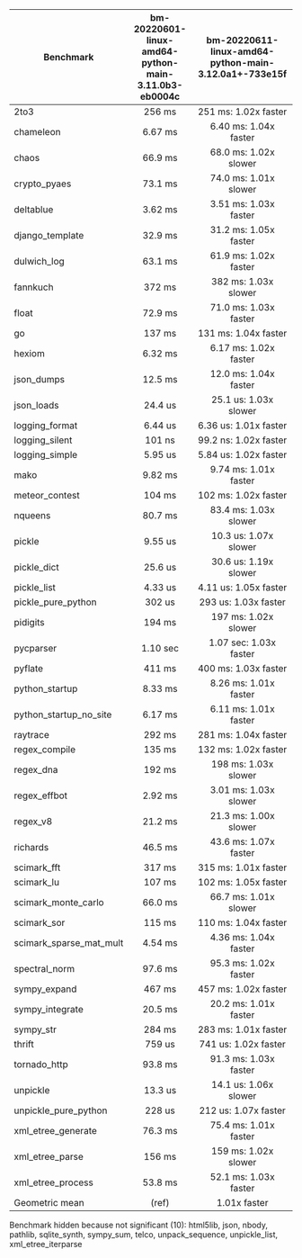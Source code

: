 | Benchmark               | bm-20220601-linux-amd64-python-main-3.11.0b3-eb0004c | bm-20220611-linux-amd64-python-main-3.12.0a1+-733e15f |
|-------------------------|:----------------------------------------------------:|:-----------------------------------------------------:|
| 2to3                    | 256 ms                                               | 251 ms: 1.02x faster                                  |
| chameleon               | 6.67 ms                                              | 6.40 ms: 1.04x faster                                 |
| chaos                   | 66.9 ms                                              | 68.0 ms: 1.02x slower                                 |
| crypto_pyaes            | 73.1 ms                                              | 74.0 ms: 1.01x slower                                 |
| deltablue               | 3.62 ms                                              | 3.51 ms: 1.03x faster                                 |
| django_template         | 32.9 ms                                              | 31.2 ms: 1.05x faster                                 |
| dulwich_log             | 63.1 ms                                              | 61.9 ms: 1.02x faster                                 |
| fannkuch                | 372 ms                                               | 382 ms: 1.03x slower                                  |
| float                   | 72.9 ms                                              | 71.0 ms: 1.03x faster                                 |
| go                      | 137 ms                                               | 131 ms: 1.04x faster                                  |
| hexiom                  | 6.32 ms                                              | 6.17 ms: 1.02x faster                                 |
| json_dumps              | 12.5 ms                                              | 12.0 ms: 1.04x faster                                 |
| json_loads              | 24.4 us                                              | 25.1 us: 1.03x slower                                 |
| logging_format          | 6.44 us                                              | 6.36 us: 1.01x faster                                 |
| logging_silent          | 101 ns                                               | 99.2 ns: 1.02x faster                                 |
| logging_simple          | 5.95 us                                              | 5.84 us: 1.02x faster                                 |
| mako                    | 9.82 ms                                              | 9.74 ms: 1.01x faster                                 |
| meteor_contest          | 104 ms                                               | 102 ms: 1.02x faster                                  |
| nqueens                 | 80.7 ms                                              | 83.4 ms: 1.03x slower                                 |
| pickle                  | 9.55 us                                              | 10.3 us: 1.07x slower                                 |
| pickle_dict             | 25.6 us                                              | 30.6 us: 1.19x slower                                 |
| pickle_list             | 4.33 us                                              | 4.11 us: 1.05x faster                                 |
| pickle_pure_python      | 302 us                                               | 293 us: 1.03x faster                                  |
| pidigits                | 194 ms                                               | 197 ms: 1.02x slower                                  |
| pycparser               | 1.10 sec                                             | 1.07 sec: 1.03x faster                                |
| pyflate                 | 411 ms                                               | 400 ms: 1.03x faster                                  |
| python_startup          | 8.33 ms                                              | 8.26 ms: 1.01x faster                                 |
| python_startup_no_site  | 6.17 ms                                              | 6.11 ms: 1.01x faster                                 |
| raytrace                | 292 ms                                               | 281 ms: 1.04x faster                                  |
| regex_compile           | 135 ms                                               | 132 ms: 1.02x faster                                  |
| regex_dna               | 192 ms                                               | 198 ms: 1.03x slower                                  |
| regex_effbot            | 2.92 ms                                              | 3.01 ms: 1.03x slower                                 |
| regex_v8                | 21.2 ms                                              | 21.3 ms: 1.00x slower                                 |
| richards                | 46.5 ms                                              | 43.6 ms: 1.07x faster                                 |
| scimark_fft             | 317 ms                                               | 315 ms: 1.01x faster                                  |
| scimark_lu              | 107 ms                                               | 102 ms: 1.05x faster                                  |
| scimark_monte_carlo     | 66.0 ms                                              | 66.7 ms: 1.01x slower                                 |
| scimark_sor             | 115 ms                                               | 110 ms: 1.04x faster                                  |
| scimark_sparse_mat_mult | 4.54 ms                                              | 4.36 ms: 1.04x faster                                 |
| spectral_norm           | 97.6 ms                                              | 95.3 ms: 1.02x faster                                 |
| sympy_expand            | 467 ms                                               | 457 ms: 1.02x faster                                  |
| sympy_integrate         | 20.5 ms                                              | 20.2 ms: 1.01x faster                                 |
| sympy_str               | 284 ms                                               | 283 ms: 1.01x faster                                  |
| thrift                  | 759 us                                               | 741 us: 1.02x faster                                  |
| tornado_http            | 93.8 ms                                              | 91.3 ms: 1.03x faster                                 |
| unpickle                | 13.3 us                                              | 14.1 us: 1.06x slower                                 |
| unpickle_pure_python    | 228 us                                               | 212 us: 1.07x faster                                  |
| xml_etree_generate      | 76.3 ms                                              | 75.4 ms: 1.01x faster                                 |
| xml_etree_parse         | 156 ms                                               | 159 ms: 1.02x slower                                  |
| xml_etree_process       | 53.8 ms                                              | 52.1 ms: 1.03x faster                                 |
| Geometric mean          | (ref)                                                | 1.01x faster                                          |

Benchmark hidden because not significant (10): html5lib, json, nbody, pathlib, sqlite_synth, sympy_sum, telco, unpack_sequence, unpickle_list, xml_etree_iterparse
